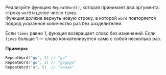 Реализуйте функцию `RepeatWord()`, которая принимает два аргумента: строку `word` и целое число `times`.  
Функция должна вернуть новую строку, в которой `word` повторяется подряд указанное количество раз без разделителей.

Если `times` равно 1, функция возвращает слово без изменений. Если `times` больше 1 — слово конкатенируется само с собой несколько раз.

**Примеры:**

```go
RepeatWord("go", 1) // "go"
RepeatWord("go", 3) // "gogogo"
RepeatWord("a", 5)  // "aaaaa"
```
